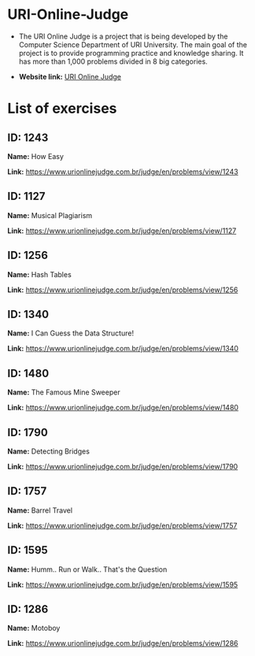 # URI-Online-Judge

- The URI Online Judge is a project that is being developed by the Computer Science Department of URI University. The main goal of the project is to provide programming practice and knowledge sharing. It has  more than 1,000 problems divided in 8 big categories.

- **Website link:** [URI Online Judge](https://www.urionlinejudge.com.br/judge/en/login)

# List of exercises

## ID: 1243
**Name:** How Easy

**Link:** https://www.urionlinejudge.com.br/judge/en/problems/view/1243

## ID: 1127
**Name:** Musical Plagiarism

**Link:** https://www.urionlinejudge.com.br/judge/en/problems/view/1127

## ID: 1256
**Name:** Hash Tables

**Link:** https://www.urionlinejudge.com.br/judge/en/problems/view/1256

## ID: 1340
**Name:** I Can Guess the Data Structure!

**Link:** https://www.urionlinejudge.com.br/judge/en/problems/view/1340

## ID: 1480
**Name:** The Famous Mine Sweeper

**Link:** https://www.urionlinejudge.com.br/judge/en/problems/view/1480

## ID: 1790
**Name:** Detecting Bridges

**Link:** https://www.urionlinejudge.com.br/judge/en/problems/view/1790

## ID: 1757
**Name:** Barrel Travel

**Link:** https://www.urionlinejudge.com.br/judge/en/problems/view/1757

## ID: 1595
**Name:** Humm.. Run or Walk.. That's the Question

**Link:** https://www.urionlinejudge.com.br/judge/en/problems/view/1595

## ID: 1286
**Name:** Motoboy

**Link:** https://www.urionlinejudge.com.br/judge/en/problems/view/1286